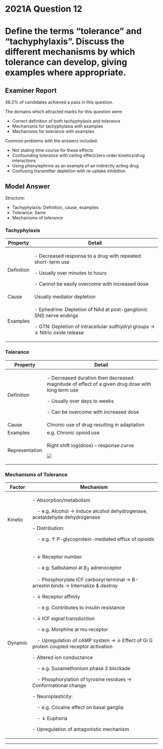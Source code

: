 <div class = "saq"> 

# 2021A Question 12
# Define the terms “tolerance” and “tachyphylaxis”. Discuss the different mechanisms by which tolerance can develop, giving examples where appropriate.


## Examiner Report
48.2% of candidates achieved a pass in this question.


The domains which attracted marks for this question were:

* Correct definition of both tachyphylaxis and tolerance
* Mechanisms for tachyphylaxis with examples
* Mechanisms for tolerance with examples


Common problems with the answers included:

* Not stating time course for these effects
* Confounding tolerance with ceiling effect/zero order kinetics/drug interactions
* Using phenylephrine as an example of an indirectly acting drug
* Confusing transmitter depletion with re-uptake inhibition


## Model Answer
Structure:

- Tachyphylaxis: Definition, cause, examples
- Tolerance: Same
- Mechanisms of tolerance

### Tachyphylaxis

|Property|Detail|
| -- | -- |
|Definition|<p>- Decreased response to a drug with repeated short-term use</p><p>- Usually over minutes to hours</p><p>- Cannot be easily overcome with increased dose</p>|
|Cause|Usually mediator depletion|
|Examples|<p>- Ephedrine: Depletion of NAd at post-ganglionic SNS nerve endings</p><p>- GTN: Depletion of intracellular sulfhydryl groups → ↓ Nitric oxide release</p>|

### Tolerance

|Property|Detail|
| -- | -- |
|Definition|<p>- Decreased duration then decreased magnitude of effect of a given drug dose with long term use</p><p>- Usually over days to weeks</p><p>- Can be overcome with increased dose</p>|
|Cause| Chronic use of drug resulting in adaptation|
|Examples| e.g. Chronic opioid use|
|Representation|<p>Right shift log(dose) – response curve</p><p><img src="resources\fatex.svg"></p>|

### Mechanisms of Tolerance

|Factor|Mechanism|
| -- | -- |
|Kinetic|<p>- Absorption/metabolism</p><p>&emsp;- e.g. Alcohol → Induce alcohol dehydrogenase, acetaldehyde dehydrogenase</p><p>- Distribution:</p><p>&emsp;- e.g. ↑ P-glycoprotein-mediated efflux of opioids</p>|
|Dynamic|<p>- ↓ Receptor number</p><p>&emsp;- e.g. Salbutamol at β<sub>2</sub> adrenoceptor</p><p>&emsp;- Phosphorylate ICF carboxyl terminal → Β-arrestin binds → Internalize & destroy</p><p>- ↓ Receptor affinity</p><p>&emsp;- e.g. Contributes to insulin resistance</p><p>- ↓ ICF signal transduction</p><p>&emsp;- e.g. Morphine at mu receptor</p><p>&emsp;- Upregulation of cAMP system → ↓ Effect of Gi G protein coupled receptor activation</p><p>- Altered ion conductance</p><p>&emsp;- e.g. Suxamethonium phase 2 blockade</p><p>&emsp;- Phosphorylation of tyrosine residues → Conformational change</p><p>- Neuroplasticity:</p><p>&emsp;- e.g. Cocaine effect on basal ganglia</p><p>&emsp;- ↓ Euphoria</p><p>- Upregulation of antagonistic mechanism</p>|




--- 

 </div>